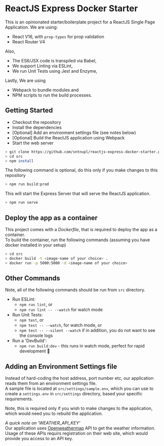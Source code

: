 # ReactJS Express Docker Starter  

This is an opinionated starter/boilerplate project for a ReactJS Single Page Application.
We are using:  
+ React V16, with `prop-types` for prop validation  
+ React Router V4  

Also, 
+ The ES6/JSX code is transpiled via Babel, 
+ We support Linting via ESLint,  
+ We run Unit Tests using Jest and Enzyme,  

Lastly, We are using 
+ Webpack to bundle modules and  
+ NPM scripts to run the build processes.


## Getting Started  

+ Checkout the repository  
+ Install the dependencies  
+ [Optional] Add an environment settings file (see notes below)  
+ [Optional] Build the ReactJS application using Webpack  
+ Start the web server  

```sh  
> git clone https://github.com/sntnupl/reactjs-express-docker-starter.git  
> cd src  
> npm install  
```
The following command is optional, do this only if you make changes to this repository
```sh
> npm run build:prod  
```
This will start the Express Server that will serve the ReactJS application.
```sh  
> npm run serve  
```

## Deploy the app as a container  

This project comes with a *Dockerfile*, that is required to deploy the app as a container.  
To build the container, run the following commands (assuming you have docker installed in your setup)  
```sh  
> cd src  
> docker build -t <image-name of your choice> .  
> docker run -p 5000:5000 -d <image-name of your choice>  
```  

## Other Commands  

Note, all of the following commands should be run from `src` directory.  
+ Run ESLint:  
   - `npm run lint`, or  
   - `npm run lint -- --watch` for watch mode 
+ Run Unit Tests:  
   - `npm test`, or  
   - `npm test -- --watch`, for watch mode, or  
   - `npm test -- --silent --watch` if in addition, you do not want to see the console logs  
+ Run a 'DevBuild':  
   - `npm run build:dev` - this runs in watch mode, perfect for rapid development 🙌   


## Adding an Environment Settings file
Instead of hard-coding the host address, port number etc, our application reads them from an environment settings file.  
A sample file is located at `src/settings/sample.env`, which you can use to create a `settings.env` in `src/settings` directory, based your specific requirements.  

Note, this is required only if you wish to make changes to the application, which would need you to rebuild the application.  

*A quick note on 'WEATHER_API_KEY'*  
Our application uses [Openweathermap](https://openweathermap.org/api) API to get the weather information.  
Usage of these APIs requirs registration on their web site, which would provide you access to an API key.  


